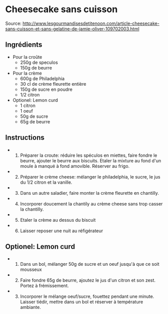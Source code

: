 # Cheesecake sans cuisson

Source: http://www.lesgourmandisesdetitenoon.com/article-cheesecake-sans-cuisson-et-sans-gelatine-de-jamie-oliver-109702003.html

## Ingrédients

- Pour la croûte
  - 250g de speculos
  - 150g de beurre
- Pour la crème
  - 600g de Philadelphia
  - 30 cl de crème fleurette entière
  - 150g de sucre en poudre
  - 1/2 citron
- Optionel: Lemon curd
  - 1 citron
  - 1 oeuf
  - 50g de sucre
  - 65g de beurre

## Instructions

- 1. Préparer la croute: réduire les spéculos en miettes, faire fondre le beurre, ajouter le beurre aux biscuits. Etaler la mixture au fond d'un moule à manqué à fond amovible. Réserver au frigo.
- 2. Préparer le crème cheese: mélanger le philadelphia, le sucre, le jus du 1/2 citron et la vanille. 
- 3. Dans un autre saladier, faire monter la crème fleurette en chantilly. 
- 4. Incorporer doucement la chantily au crème cheese sans trop casser la chantilly. 
- 5. Etaler la crème au dessus du biscuit
- 6. Laisser reposer une nuit au réfigérateur

## Optionel: Lemon curd

- 1. Dans un bol, mélanger 50g de sucre et un oeuf jusqu'à que ce soit mousseux
- 2. Faire fondre 65g de beurre, ajoutez le jus d'un citron et son zest. Portez à frémissement.
- 3. Incorporer le mélange oeuf/sucre, fouettez pendant une minute. Laisser tiédir, mettre dans un bol et réserver à température ambiante.

